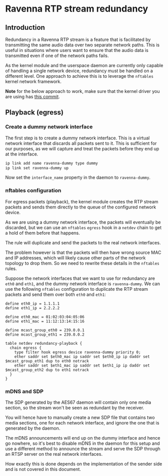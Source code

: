 # Ravenna RTP stream redundancy

## Introduction

Redundancy in a Ravenna RTP stream is a feature that is facilitated by transmitting
the same audio data over two separate network paths. This is useful in situations
where users want to ensure that the audio data is transmitted even if one of the
network paths fails.

As the kernel module and the userspace daemon are currently only capable of handling
a single network device, redundancy must be handled on a different level. One
approach to achieve this is to leverage the `nftables` kernel network framework.

**Note** for the below approach to work, make sure that the kernel driver you are
using has [this commit](https://github.com/bondagit/ravenna-alsa-lkm/commit/e54346da729eeb80a0f88e2539e92ea0657a4bf4).

## Playback (egress)

### Create a dummy network interface

The first step is to create a dummy network interface. This is a virtual network
interface that discards all packets sent to it. This is sufficient for our purposes,
as we will capture and treat the packets before they end up at the interface.

```bash
ip link add name ravenna-dummy type dummy
ip link set ravenna-dummy up
```

Now set the `interface_name` property in the daemon to `ravenna-dummy`.

### nftables configuration

For egress packets (playback), the kernel module creates the RTP stream packets
and sends them directly to the queue of the configured network device.

As we are using a dummy network interface, the packets will eventually be discarded,
but we can use an `nftables` `egress` hook in a `netdev` chain to get a hold of them
before that happens.

The rule will duplicate and send the packets to the real network interfaces.

The problem however is that the packets will then have wrong source MAC and IP addresses,
which will likely cause other parts of the network topology to drop them.
So we need to rewrite these details in the `nftables` rules.

Suppose the network interfaces that we want to use for redundancy are `eth0` and `eth1`,
and the dummy network interface is `ravenna-dummy`. We can use the following `nftables`
configuration to duplicate the RTP stream packets and send them over both `eth0` and `eth1`:

```
define eth0_ip = 1.1.1.1
define eth1_ip = 2.2.2.2

define eth0_mac = 01:02:03:04:05:06
define eth1_mac = 11:12:13:14:15:16

define mcast_group_eth0 = 239.0.0.1
define mcast_group_eth1 = 239.0.0.2

table netdev redundancy-playback {
  chain egress {
    type filter hook egress device ravenna-dummy priority 0;
    ether saddr set $eth0_mac ip saddr set $eth0_ip ip daddr set $mcast_group_eth1 dup to eth0 notrack
    ether saddr set $eth1_mac ip saddr set $eth1_ip ip daddr set $mcast_group_eth2 dup to eth1 notrack
  }
}
```

### mDNS and SDP

The SDP generated by the AES67 daemon will contain only one media section, so
the stream won't be seen as redundant by the receiver.

You will hence have to manually create a new SDP file that contains two media
sections, one for each network interface, and ignore the one that is generated
by the daemon.

The mDNS announcements will end up on the dummy interface and hence go nowhere,
so it's best to disable mDNS in the daemon for this setup and use a different
method to announce the stream and serve the SDP through an RTSP server on the
real network interfaces.

How exactly this is done depends on the implementation of the sender side and
is not covered in this document.
